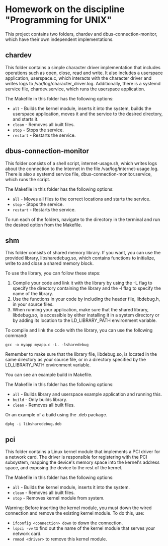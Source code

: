 # Homework on the discipline "Programming for UNIX"

This project contains two folders, chardev and dbus-connection-monitor, which have their own independent implementations.

## chardev

This folder contains a simple character driver implementation that includes operations such as open, close, read and write. It also includes a userspace application, userspace.c, which interacts with the character driver and writes logs to /var/log/character_driver.log. Additionally, there is a systemd service file, chardev.service, which runs the userspace application. 

The Makefile in this folder has the following options:
- `all` - Builds the kernel module, inserts it into the system, builds the userspace application, moves it and the service to the desired directory, and starts it.
- `clean` - Removes all built files.
- `stop` - Stops the service.
- `restart` - Restarts the service.

## dbus-connection-monitor

This folder consists of a shell script, internet-usage.sh, which writes logs about the connection to the Internet in the file /var/log/internet-usage.log. There is also a systemd service file, dbus-connection-monitor.service, which runs the script.

The Makefile in this folder has the following options:
- `all` - Moves all files to the correct locations and starts the service.
- `stop` - Stops the service.
- `restart` - Restarts the service.

To run each of the folders, navigate to the directory in the terminal and run the desired option from the Makefile.

## shm

This folder consists of shared memory library. If you want, you can use the provided library, libsharedebug.so, which contains functions to initialize, write to and close a shared memory block.

To use the library, you can follow these steps:

1. Compile your code and link it with the library by using the -L flag to specify the directory containing the library and the -l flag to specify the name of the library.
2. Use the functions in your code by including the header file, libdebug.h, in your source files.
3. When running your application, make sure that the shared library, libdebug.so, is accessible by either installing it in a system directory or by adding its location to the LD_LIBRARY_PATH environment variable.

To compile and link the code with the library, you can use the following command:

`gcc -o myapp myapp.c -L. -lsharedebug`

Remember to make sure that the library file, libdebug.so, is located in the same directory as your source file, or in a directory specified by the LD_LIBRARY_PATH environment variable.

You can see an example build in Makefile.

The Makefile in this folder has the following options:
- `all` - Builds library and userspace example application and running this.
- `build` - Only builds library.
- `clean` - Removes all built files.

Or an example of a build using the .deb package.

`dpkg -i libsharedebug.deb`

## pci

This folder contains a Linux kernel module that implements a PCI driver for a network card. The driver is responsible for registering with the PCI subsystem, mapping the device's memory space into the kernel's address space, and exposing the device to the rest of the kernel.

The Makefile in this folder has the following options:
- `all` - Builds the kernel module, inserts it into the system.
- `clean` - Removes all built files.
- `stop` - Removes kernel module from system.

Warning: Before inserting the kernel module, you must down the wired connection and remove the existing kernel module.
To do this, use:

- `ifconfig <connection> down` to down the connection.
- `lspci -vv` to find out the name of the kernel module that serves your network card.
- `rmmod <driver>` to remove this kernel module.